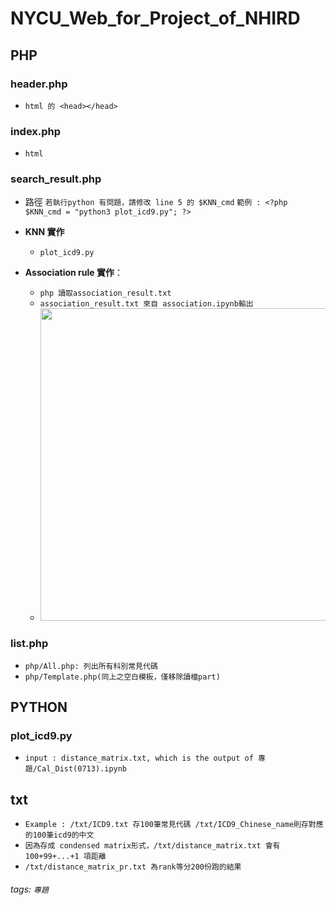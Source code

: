 # NYCU_Web_for_Project_of_NHIRD

## **PHP** 
  ### **header.php**
* `html 的 <head></head>`
### **index.php**
* `html`
### **search_result.php**
* 路徑
`若執行python 有問題，請修改 line 5 的 $KNN_cmd`
`範例 : <?php $KNN_cmd = "python3 plot_icd9.py"; ?>`
* **KNN 實作**
    * `plot_icd9.py`

* **Association rule 實作**：
    * `php 讀取association_result.txt`
    * `association_result.txt 來自 association.ipynb輸出`
    * <img src="https://i.imgur.com/AzVsTBL.png" width = "500"/>
### **list.php**
* `php/All.php: 列出所有科別常見代碼`
* `php/Template.php(同上之空白模板，僅移除讀檔part)`


## **PYTHON** 
### **plot_icd9.py**
* `input : distance_matrix.txt, which is the output of 專題/Cal_Dist(0713).ipynb`

## **txt** 
* `Example : /txt/ICD9.txt 存100筆常見代碼
      /txt/ICD9_Chinese_name則存對應的100筆icd9的中文`
* `因為存成 condensed matrix形式，/txt/distance_matrix.txt 會有 100+99+...+1 項距離`
* `/txt/distance_matrix_pr.txt 為rank等分200份跑的結果 `

###### tags: `專題`